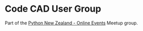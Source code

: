 # Code CAD User Group

Part of the [Python New Zealand - Online Events](https://www.meetup.com/pythonnz-online/) Meetup group.
